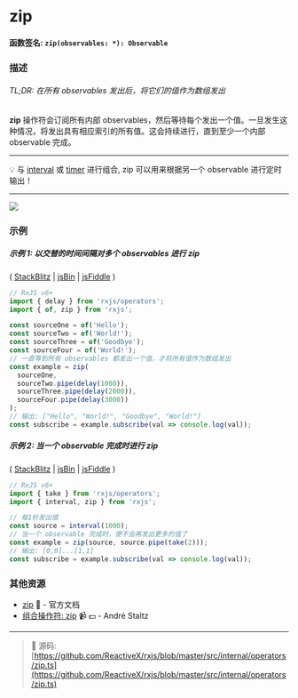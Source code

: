 # zip

#### 函数签名: `zip(observables: *): Observable`

### 描述

###### TL;DR: 在所有 observables 发出后，将它们的值作为数组发出

**zip** 操作符会订阅所有内部 observables，然后等待每个发出一个值。一旦发生这种情况，将发出具有相应索引的所有值。这会持续进行，直到至少一个内部 
observable 完成。

---

:bulb: 与 [interval](../creation/interval) 或 [timer](../creation/timer.md) 进行组合, zip 可以用来根据另一个 observable 进行定时输出！

---

<div class="ua-ad"><a href="https://ultimatecourses.com/courses/rxjs"><img src="https://ultimatecourses.com/assets/img/banners/rxjs-banner-desktop.svg"></a></div>

### 示例

##### 示例 1: 以交替的时间间隔对多个 observables 进行 zip

(
[StackBlitz](https://stackblitz.com/edit/typescript-5az27c?file=index.ts&devtoolsheight=100)
| [jsBin](http://jsbin.com/lireyisira/1/edit?js,console) |
[jsFiddle](https://jsfiddle.net/btroncone/ton462sg/) )

```js
// RxJS v6+
import { delay } from 'rxjs/operators';
import { of, zip } from 'rxjs';

const sourceOne = of('Hello');
const sourceTwo = of('World!');
const sourceThree = of('Goodbye');
const sourceFour = of('World!');
// 一直等到所有 observables 都发出一个值，才将所有值作为数组发出
const example = zip(
  sourceOne,
  sourceTwo.pipe(delay(1000)),
  sourceThree.pipe(delay(2000)),
  sourceFour.pipe(delay(3000))
);
// 输出: ["Hello", "World!", "Goodbye", "World!"]
const subscribe = example.subscribe(val => console.log(val));
```

##### 示例 2: 当一个 observable 完成时进行 zip

(
[StackBlitz](https://stackblitz.com/edit/typescript-f4qgry?file=index.ts&devtoolsheight=100)
| [jsBin](http://jsbin.com/fisitatesa/1/edit?js,console) |
[jsFiddle](https://jsfiddle.net/btroncone/oamyk3xr/) )

```js
// RxJS v6+
import { take } from 'rxjs/operators';
import { interval, zip } from 'rxjs';

// 每1秒发出值
const source = interval(1000);
// 当一个 observable 完成时，便不会再发出更多的值了
const example = zip(source, source.pipe(take(2)));
// 输出: [0,0]...[1,1]
const subscribe = example.subscribe(val => console.log(val));
```

### 其他资源

- [zip](https://cn.rx.js.org/class/es6/Observable.js~Observable.html#static-method-zip) :newspaper: - 官方文档
- [组合操作符: zip](https://egghead.io/lessons/rxjs-combination-operator-zip?course=rxjs-beyond-the-basics-operators-in-depth) :video_camera: :dollar: - André Staltz

---
> :file_folder: 源码:  [https://github.com/ReactiveX/rxjs/blob/master/src/internal/operators/zip.ts](https://github.com/ReactiveX/rxjs/blob/master/src/internal/operators/zip.ts)
